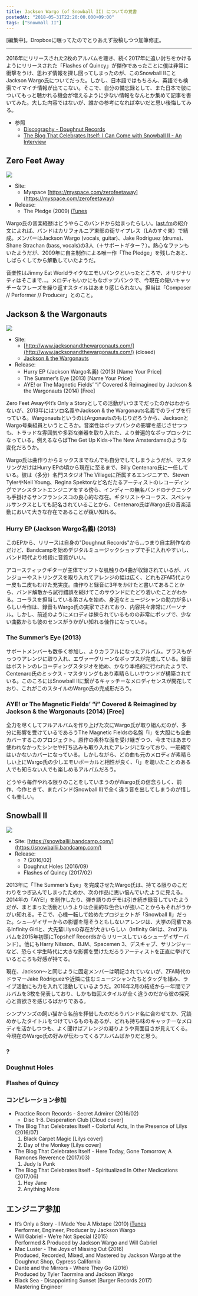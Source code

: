 ```yaml
---
title: Jackson Wargo (of Snowball II) についての覚書
postedAt: "2018-05-31T22:20:00.000+09:00"
tags: ["Snowmall II"]
---
```


\[編集中\]。Dropboxに眠ってたのでとりあえず投稿しつつ加筆修正。

---

2016年にリリースされた2枚のアルバムを聴き、続く2017年に追い討ちをかけるようにリリースされた「Flashes of Quincy」が傑作であったことに僕は非常に衝撃をうけ、思わず情報を探し回ってしまったのが、このSnowball IIことJackson Wargo氏についてだった。しかし、日本語ではもちろん、英語でも検索でイマイチ情報が出てこない。そこで、自分の備忘録として、また日本で彼についてもっと聴かれる機会が増えるように少ない情報をなんとか集めて記事を書いてみた。大した内容ではないが、誰かの参考になれば幸いだと思い後悔してみる。

* 参照  
   * [Discography - Doughnut Records](https://doughnutrecords.weebly.com/discography.html)  
   * [The Blog That Celebrates Itself: I Can Come with Snowball II - An Interview](http://theblogthatcelebratesitself.blogspot.com/2016/02/i-can-come-with-snowball-ii-interview.html)

## Zero Feet Away

![](https://a3-images.myspacecdn.com/images02/6/54ff5574c57841c385c2b526326cef45/full.jpg)

* Site:  
   * Myspace [https://myspace.com/zerofeetaway](https://myspace.com/zerofeetaway)
* Release:  
   * The Pledge (2009) [iTunes](https://itunes.apple.com/us/album/the-pledge/id386428445)

Wargo氏の音楽経歴はどうやらこのバンドから始まったらしい。[last.fm](http://www.last.fm/music/Zero+Feet+Away)の紹介文によれば、バンドはカリフォルニア東部の街サイプレス（LAのすぐ東）で結成。メンバーはJackson Wargo (vocals, guitar)、Jake Rodriguez (drums)、Shane Strachan (bass, vocals)の3人（＋サポートギター？）。熱心なファンもいたようだが、2009年に自主制作による唯一作「The Pledge」を残したあと、しばらくしてから解散していたようだ。

音楽性はJimmy Eat Worldライクなエモいパンクといったところで、オリジナリティはそこまで…。メロディもいかにもなポップパンクで、今現在の短いキャッチーなフレーズを繰り返すスタイルはあまり感じられない。担当は「Composer // Performer // Producer」とのこと。

## Jackson & the Wargonauts

![](https://f4.bcbits.com/img/0002062921_10.jpg)

* Site:  
   * [http://www.jacksonandthewargonauts.com/](http://www.jacksonandthewargonauts.com/) (closed)  
   * [Jackson & the Wargonauts](https://jacksonwargo.bandcamp.com/)
* Release:  
   * Hurry EP (Jackson Wargo名義) (2013) \[Name Your Price\]  
   * The Summer’s Eye (2013) \[Name Your Price\]  
   * AYE! or The Magnetic Fields’ “i” Covered & Reimagined by Jackson & the Wargonauts (2014) \[Free\]

Zero Feet AwayやIt’s Only a Storyとしての活動がいつまでだったのかはわからないが、2013年にはソロ名義やJackson & the Wargonauts名義でのライブを行っている。WargonautsというのはArgonautsのもじりだろうから、JacksonとWargo号乗組員というところか。音楽性はポップパンクの影響を感じさせつつも、トラッドな雰囲気や多彩な楽器を取り入れた、より普遍的なポップロックになっている。例えるならばThe Get Up Kids→The New Amsterdamsのような変化だろうか。

Wargo氏は曲作りからミックスまでなんでも自分でしてしまうようだが、マスタリングだけはHurry EPの頃から現在に至るまで、Billy Centenaro氏に一任している。彼は（多分）名門スタジオThe Villageに所属するエンジニアで、Steven TylerやNeil Young、Regina Spektorなど名だたるアーティストのレコーディングでアシスタントエンジニアをする傍ら、インディーの無名バンドのテクニックも手掛けるサンフランシスコの良心的な存在。ギタリストやコーラス、スペシャルサンクスとしても記名されていることから、Centenaro氏はWargo氏の音楽活動において大きな存在であることが窺い知れる。

### Hurry EP (Jackson Wargo名義) (2013)

このEPから、リリースは自身の"Doughnut Records"から…つまり自主制作なのだけど、Bandcampを始めデジタルミュージックショップで手に入れやすいし、バンド時代より格段に音質がいい。

アコースティックギターが主体でソフトな肌触りの4曲が収録されているが、バンジョーやストリングスを取り入れてアレンジの幅は広く、どれもZFA時代より一皮も二皮もむけた充実度。曲作りと録音に3年をかけたと書いてあることから、バンド解散から試行錯誤を続けてこのサウンドにたどり着いたことがわかる。コーラスを担当している弟さんを始め、身近なミュージシャンの助力が多いらしい今作は、録音もWargo氏の実家でされており、内容共々非常にパーソナル。しかし、前述のようにメロディは練られているものの非常にポップで、少ない曲数からも彼のセンスがうかがい知れる佳作になっている。

### The Summer’s Eye (2013)

サポートメンバーも数多く参加し、よりカラフルになったアルバム。ブラスもがっつりアレンジに取り入れ、エヴァーグリーンなポップスが完成している。録音はボストンのレコーディングスタジオを始め、かなり本格的に行われたようで、Centenaro氏のミックス・マスタリングもあり素晴らしいサウンドが構築されている。このころにはSnowball IIに繋がるキャッチーなメロディセンスが開花しており、これがこのスタイルのWargo氏の完成形だろう。

### AYE! or The Magnetic Fields’ “i” Covered & Reimagined by Jackson & the Wargonauts (2014) \[Free\]

全力を尽くしてフルアルバムを作り上げた次にWargo氏が取り組んだのが、多分に影響を受けているであろうThe Magnetic Fieldsの名盤「i」を大胆にも全曲カバーするこのプロジェクト。原作の素朴な面を受け継ぎつつ、今まではあまり使われなかったシンセや打ち込みも取り入れたアレンジになっており、一筋縄ではいかないカバーになっている。しかしながら、どの曲も元のメロディが素晴らしい上にWargo氏の少しエモいボーカルと相性が良く、「i」を聴いたことのある人でも知らない人でも楽しめるアルバムだろう。

どうやら毎作やれる限りのことをしていまうのがWargo氏の信念らしく、前作、今作ときて、またバンド(Snowball II)で全く違う音を出してしまうのが惜しくも楽しい。

## Snowball II

![](https://image-ticketfly.imgix.net/00/02/63/57/21-og.jpg?w=2048&h=1365)

* Site: [https://snowballii.bandcamp.com/](https://snowballii.bandcamp.com/)
* Release:  
   * ? (2016/02)  
   * Doughnut Holes (2016/09)  
   * Flashes of Quincy (2017/02)

2013年に「The Summer’s Eye」を完成させたWargo氏は、持てる限りのこだわりをつぎ込んでしまったためか、次の作品に思い悩んでいたように見える。2014年の「AYE!」を制作したり、弾き語りのデモは引き続き録音していたようだが、まとまった活動というよりは企画的な色合いが強いことからもそれがうかがい知れる。そこで、心機一転して始めたプロジェクトが「Snowball II」だった。シュ—ゲイザーからの影響を隠そうともしないアレンジは、大学の同輩であるInfinity Girlと、大先輩Lilysの存在が大きいらしい（Infinity Girlは、2ndアルバムを2015年初頭にTopshelf Recordsからリリースしているシューゲイザーバンド）。他にもHarry Nilsson、BJM、Spacemen 3、デスキャブ、サリンジャーなど、恐らく学生時代に大きな影響を受けただろうアーティストを正直に挙げているところも好感が持てる。

現在、Jackson〜と同じように固定メンバーは明記されていないが、ZFA時代のドラマーJake Rodriguezや近隣に住むミュージシャンたちとタッグを組み、ライブ活動にも力を入れて活動しているようだ。2016年2月の結成から一年間でアルバムを3枚を発表しており、しかも毎回スタイルが全く違うのだから彼の探究心と貪欲さを感じるばかりである。

シンプソンズの飼い猫から名前を拝借したのだろうバンド名に合わせてか、冗談めかしたタイトルをつけているものもあるが、どれも持ち味のキャッチーなメロディを活かしつつも、よく聞けばアレンジの凝りようや真面目さが見えてくる。今現在のWargo氏の好みが伝わってくるアルバムばかりだと思う。

### ?

### Doughnut Holes

### Flashes of Quincy

### コンピレーション参加

* Practice Room Records - Secret Admirer (2016/02)  
   * Disc 1-8\. Desperation Club \[Cloud cover\]
* The Blog That Celebrates Itself - Colorful Acts, In the Presence of Lilys (2016/07)  
   1. Black Carpet Magic \[Lilys cover\]  
   2. Day of the Monkey \[Lilys cover\]
* The Blog That Celebrates Itself - Here Today, Gone Tomorrow, A Ramones Reverence (2017/03)  
   1. Judy Is Punk
* The Blog That Celebrates Itself - Spiritualized In Other Medications (2017/06)  
   1. Hey Jane  
   2. Anything More

## エンジニア参加

* It’s Only a Story - I Made You A Mixtape (2010) [iTunes](https://itunes.apple.com/jp/album/i-made-you-a-mixtape-e-p/426161027)  
Performer, Engineer, Producer by Jackson Wargo
* Will Gabriel - We’re Not Special (2015)  
Performed & Produced by Jackson Wargo and Will Gabriel
* Mac Luster - The Joys of Missing Out (2016)  
Produced, Recorded, Mixed, and Mastered by Jackson Wargo at the Doughnut Shop, Cypress California
* Dante and the Mirrors - Where They Go (2016)  
Produced by Tyler Taormina and Jackson Wargo
* Black Sea - Disappointing Sunset (Burger Records 2017)  
Mastering Engineer